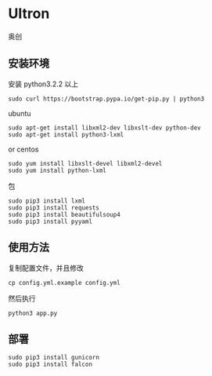 # UItron
奥创

## 安装环境


安装 python3.2.2 以上

```
sudo curl https://bootstrap.pypa.io/get-pip.py | python3
```

ubuntu

```
sudo apt-get install libxml2-dev libxslt-dev python-dev
sudo apt-get install python3-lxml
```

or centos
```
sudo yum install libxslt-devel libxml2-devel
sudo yum install python-lxml
```

包

```
sudo pip3 install lxml
sudo pip3 install requests
sudo pip3 install beautifulsoup4
sudo pip3 install pyyaml
```

## 使用方法

复制配置文件，并且修改

```
cp config.yml.example config.yml
```

然后执行

```
python3 app.py
```

## 部署

```
sudo pip3 install gunicorn
sudo pip3 install falcon
```